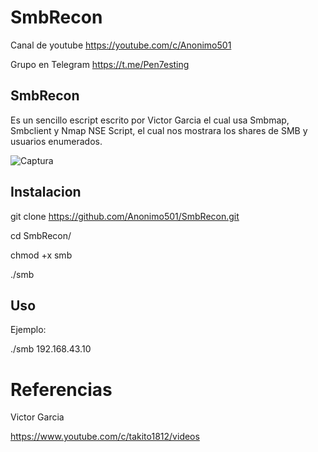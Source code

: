 # SmbRecon

Canal de youtube  https://youtube.com/c/Anonimo501

Grupo en Telegram https://t.me/Pen7esting

## SmbRecon

Es un sencillo escript escrito por Victor Garcia el cual usa Smbmap, Smbclient y Nmap NSE Script, 
el cual nos mostrara los shares de SMB y usuarios enumerados.


![Captura](https://user-images.githubusercontent.com/67207446/131047358-82c34e81-5fcb-49f5-a0e5-1f3c7d9f4929.PNG)



## Instalacion

git clone https://github.com/Anonimo501/SmbRecon.git

cd SmbRecon/

chmod +x smb

./smb

## Uso

Ejemplo:

./smb 192.168.43.10

# Referencias

Victor Garcia

https://www.youtube.com/c/takito1812/videos




















